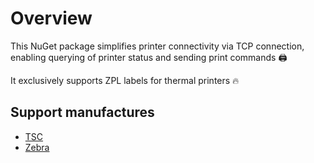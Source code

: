 ﻿#  Overview
This NuGet package simplifies printer connectivity via TCP connection, enabling querying of
printer status and sending print commands 🖨️

It exclusively supports ZPL labels for thermal printers 🔥

## Support manufactures
- [TSC](https://emea.tscprinters.com/)
- [Zebra](https://www.zebra.com/)